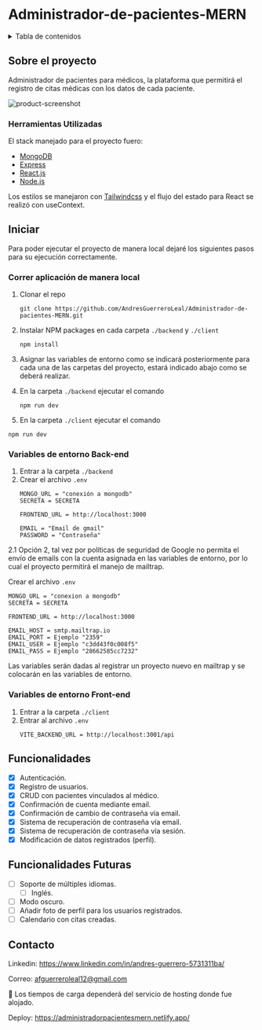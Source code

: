 # Administrador-de-pacientes-MERN

<details>
  <summary>Tabla de contenidos</summary>
  <ol>
    <li>
      <a href="#sobre-el-proyecto">Sobre el proyecto</a>
      <ul>
        <li><a href="#herramientas-utilizadas">Herramientas Utilizadas</a></li>
      </ul>
    </li>
    <li>
      <a href="#iniciar">Iniciar</a>
      <ul>
        <li><a href="#correr-aplicación-de-manera-local">Correr aplicación de manera local </a></li>
        <li><a href="#variables-de-entorno-back-end">Variables de entorno Back-end</a></li>
        <li><a href="#variables-de-entorno-front-end">Variables de entorno Front-end</a></li>
      </ul>
    </li>
    <li><a href="#funcionalidades">Funcionalidades</a></li>
    <li><a href="#funcionalidades-futuras">Funcionalidades Futuras</a></li>
    <li><a href="#contacto">Contacto</a></li>
  </ol>
</details>


## Sobre el proyecto

Administrador de pacientes para médicos, la plataforma que permitirá el registro de citas médicas con los datos de cada paciente.

![product-screenshot](https://i.ibb.co/g3wPDf5/administradospacientes.png)

### Herramientas Utilizadas

El stack manejado para el proyecto fuero:

* [MongoDB](https://docs.mongodb.com/)
* [Express](https://expressjs.com/)
* [React.js](https://reactjs.org/)
* [Node.js](https://nodejs.org/)

Los estilos se manejaron con [Tailwindcss](https://tailwindcss.com/) y el flujo del estado para React se realizó con useContext.

## Iniciar

Para poder ejecutar el proyecto de manera local dejaré los siguientes pasos para su ejecución correctamente.

### Correr aplicación de manera local 

1. Clonar el repo
   ```
   git clone https://github.com/AndresGuerreroLeal/Administrador-de-pacientes-MERN.git
   ```
   
2. Instalar NPM packages en cada carpeta `./backend` y `./client`
   ```
   npm install
   ```
3. Asignar las variables de entorno como se indicará posteriormente para cada una de las carpetas del proyecto, estará indicado abajo como se deberá realizar.

4. En la carpeta `./backend` ejecutar el comando
   ```
   npm run dev
   ```
   
 5. En la carpeta `./client` ejecutar el comando
   ```
   npm run dev
   ```
   
### Variables de entorno Back-end

1. Entrar a la carpeta `./backend` 
2. Crear el archivo `.env`
   ```
   MONGO_URL = "conexión a mongodb"
   SECRETA = SECRETA

   FRONTEND_URL = http://localhost:3000

   EMAIL = "Email de gmail"
   PASSWORD = "Contraseña"
   ```   
 2.1 Opción 2, tal vez por políticas de seguridad de Google no permita el envío de emails con la cuenta asignada en las variables de entorno, 
 por lo cual el proyecto permitirá el manejo de mailtrap. 
 
  Crear el archivo `.env`
   ```
   MONGO_URL = "conexion a mongodb"
   SECRETA = SECRETA

   FRONTEND_URL = http://localhost:3000

   EMAIL_HOST = smtp.mailtrap.io
   EMAIL_PORT = Ejemplo "2359"
   EMAIL_USER = Ejemplo "c3dd43f0c008f5"
   EMAIL_PASS = Ejemplo "28662585cc7232"
   ```

   Las variables serán dadas al registrar un proyecto nuevo en mailtrap y se colocarán en las variables de entorno.  

### Variables de entorno Front-end

1. Entrar a la carpeta `./client` 
2. Entrar al archivo `.env`
   ```
   VITE_BACKEND_URL = http://localhost:3001/api
   ```   
   
## Funcionalidades

- [x] Autenticación.
- [x] Registro de usuarios.
- [x] CRUD con pacientes vinculados al médico.  
- [x] Confirmación de cuenta mediante email.
- [x] Confirmación de cambio de contraseña vía email.
- [x] Sistema de recuperación de contraseña vía email.
- [x] Sistema de recuperación de contraseña vía sesión.
- [x] Modificación de datos registrados (perfil).

## Funcionalidades Futuras

- [ ] Soporte de múltiples idiomas.
    - [ ] Inglés.
- [ ] Modo oscuro.
- [ ] Añadir foto de perfil para los usuarios registrados.
- [ ] Calendario con citas creadas.

## Contacto

Linkedin: https://www.linkedin.com/in/andres-guerrero-5731311ba/

Correo: afguerreroleal12@gmail.com

📌 Los tiempos de carga dependerá del servicio de hosting donde fue alojado. 

Deploy: https://administradorpacientesmern.netlify.app/


